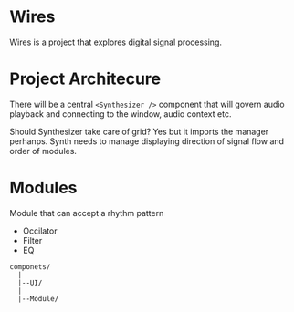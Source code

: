 # Wires
Wires is a project that explores digital signal processing.


# Project Architecure
There will be a central ```<Synthesizer />``` component that will govern 
audio playback and connecting to the window, audio context etc.

Should Synthesizer take care of grid? Yes but it imports the manager perhanps.
Synth needs to manage displaying direction of signal flow and order of modules.

# Modules

Module that can accept a rhythm pattern
* Occilator
* Filter
* EQ


```
componets/ 
  |
  |--UI/
  |
  |--Module/

```
